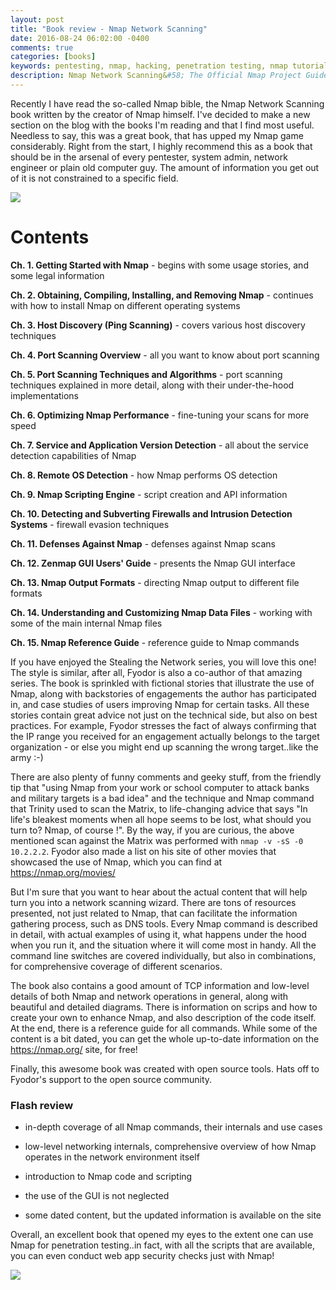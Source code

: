 ```yaml
---
layout: post
title: "Book review - Nmap Network Scanning"
date: 2016-08-24 06:02:00 -0400
comments: true
categories: [books]
keywords: pentesting, nmap, hacking, penetration testing, nmap tutorial, nmap guide, port scan, scanner, nmap network guide, nmap book, nmap manual
description: Nmap Network Scanning&#58; The Official Nmap Project Guide to Network Discovery and Security Scanning review
---
```


Recently I have read the so-called Nmap bible, the Nmap Network Scanning book written by the creator of Nmap himself. I've decided to make
a new section on the blog with the books I'm reading and that I find most useful. Needless to say, this was a great book, that has upped my
Nmap game considerably. Right from the start, I highly recommend this as a book that should be in the arsenal of every pentester, system admin, 
network engineer or plain old computer guy. The amount of information you get out of it is not constrained to a specific field.

<a href="https://www.amazon.com/Nmap-Network-Scanning-Official-Discovery/dp/0979958717/ref=as_li_ss_il?ie=UTF8&linkCode=li2&tag=sensha10-20&linkId=791bdedacea7ac3bd1caea9852082708" target="_blank"><img src="https://images-na.ssl-images-amazon.com/images/I/51BIsSMZqML._SX382_BO1,204,203,200_.jpg"/></a>

<!-- more -->

# Contents

**Ch. 1. Getting Started with Nmap** - begins with some usage stories, and some legal information

**Ch. 2. Obtaining, Compiling, Installing, and Removing Nmap** - continues with how to install Nmap on different operating systems

**Ch. 3. Host Discovery (Ping Scanning)** - covers various host discovery techniques

**Ch. 4. Port Scanning Overview** - all you want to know about port scanning

**Ch. 5. Port Scanning Techniques and Algorithms** - port scanning techniques explained in more detail, along with their under-the-hood
implementations

**Ch. 6. Optimizing Nmap Performance** - fine-tuning your scans for more speed

**Ch. 7. Service and Application Version Detection** - all about the service detection capabilities of Nmap

**Ch. 8. Remote OS Detection** - how Nmap performs OS detection

**Ch. 9. Nmap Scripting Engine** - script creation and API information

**Ch. 10. Detecting and Subverting Firewalls and Intrusion Detection Systems** - firewall evasion techniques

**Ch. 11. Defenses Against Nmap** - defenses against Nmap scans

**Ch. 12. Zenmap GUI Users' Guide** - presents the Nmap GUI interface

**Ch. 13. Nmap Output Formats** - directing Nmap output to different file formats

**Ch. 14. Understanding and Customizing Nmap Data Files** - working with some of the main internal Nmap files

**Ch. 15. Nmap Reference Guide** - reference guide to Nmap commands

If you have enjoyed the Stealing the Network series, you will love this one! The style is similar, after all, Fyodor is also a 
co-author of that amazing series. The book is sprinkled with fictional stories that illustrate the use of Nmap, along with backstories
of engagements the author has participated in, and case studies of users improving Nmap for certain tasks. All these stories contain great
advice not just on the technical side, but also on best practices. For example, Fyodor stresses the fact of always confirming that the IP range
you received for an engagement actually belongs to the target organization - or else you might end up  scanning the wrong target..like the army :-) 

There are also plenty of funny comments and geeky stuff, from the friendly tip that "using Nmap from your work or school computer to attack 
banks and military targets is a bad idea" and the technique and Nmap command that Trinity used to scan the Matrix, to life-changing
advice that says "In life's bleakest moments when all hope seems to be lost, what should you turn to? Nmap, of course !". By the way, if you are curious,
the above mentioned scan against the Matrix was performed with <code>nmap -v -sS -0 10.2.2.2</code>. Fyodor also made a list on his site of other
movies that showcased the use of Nmap, which you can find at https://nmap.org/movies/

But I'm sure that you want to hear about the actual content that will help turn you into a network scanning wizard. There are tons 
of resources presented, not just related to Nmap, that can facilitate the information gathering process, such as DNS tools. Every Nmap command
is described in detail, with actual examples of using it, what happens under the hood when you run it, and  the situation where it will come 
most in handy. All the command line switches are covered individually, but also in combinations, for comprehensive coverage of different scenarios.

The book also contains a good amount of TCP information and low-level details of both Nmap and network operations in general, along with
beautiful and detailed diagrams. There is information on scrips and how to create your own to enhance Nmap, and also description of the code itself.
At the end, there is a reference guide for all commands. While some of the content is a bit dated, you can get the whole up-to-date information
on the https://nmap.org/ site, for free!

Finally, this awesome book was created with open source tools. Hats off to Fyodor's support to the open source community.

### Flash review

* in-depth coverage of all Nmap commands, their internals and use cases

* low-level networking internals, comprehensive overview of how Nmap operates in the network environment itself

* introduction to Nmap code and scripting

* the use of the GUI is not neglected

* some dated content, but the updated information is available on the site

Overall, an excellent book that opened my eyes to the extent one can use Nmap for penetration testing..in fact, with all the scripts that are 
available, you can even conduct web app security checks just with Nmap! 

<a href="https://www.amazon.com/Nmap-Network-Scanning-Official-Discovery/dp/0979958717/ref=as_li_ss_il?ie=UTF8&linkCode=li2&tag=sensha10-20&linkId=791bdedacea7ac3bd1caea9852082708" target="_blank"><img src="https://images-na.ssl-images-amazon.com/images/I/51BIsSMZqML._SX382_BO1,204,203,200_.jpg"/></a>

